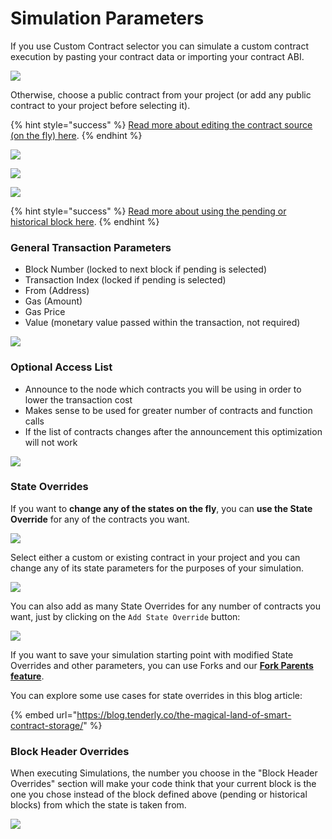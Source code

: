 # Simulation Parameters

If you use Custom Contract selector you can simulate a custom contract execution by pasting your contract data or importing your contract ABI.&#x20;

![](<../../.gitbook/assets/Screenshot 2022-02-25 at 10.17.27.png>)

Otherwise, choose a public contract from your project (or add any public contract to your project before selecting it).

{% hint style="success" %}
[Read more about editing the contract source (on the fly) here](editing-contract-source.md).
{% endhint %}

![](<../../.gitbook/assets/Screenshot 2022-02-25 at 10.24.35.png>)

![](<../../.gitbook/assets/Screenshot 2022-02-25 at 10.25.27.png>)

![](<../../.gitbook/assets/Screenshot 2022-02-25 at 10.26.10.png>)

{% hint style="success" %}
[Read more about using the pending or historical block here](pending-vs-historical-block.md).
{% endhint %}

### **General Transaction Parameters**

* Block Number (locked to next block if pending is selected)
* Transaction Index (locked if pending is selected)
* From (Address)
* Gas (Amount)
* Gas Price
* Value (monetary value passed within the transaction, not required)

![](<../../.gitbook/assets/Screenshot 2022-02-25 at 10.31.23.png>)

### **Optional Access List**

* Announce to the node which contracts you will be using in order to lower the transaction cost
* Makes sense to be used for greater number of contracts and function calls
* If the list of contracts changes after the announcement this optimization will not work

![](<../../.gitbook/assets/Screenshot 2022-02-25 at 10.32.11.png>)

### State Overrides

If you want to **change any of the states on the fly**, you can **use the State Override** for any of the contracts you want.&#x20;

![](<../../.gitbook/assets/Screenshot 2022-02-25 at 10.35.23.png>)

Select either a custom or existing contract in your project and you can change any of its state parameters for the purposes of your simulation.

![](<../../.gitbook/assets/Screenshot 2022-02-25 at 10.36.38.png>)

You can also add as many State Overrides for any number of contracts you want, just by clicking on the `Add State Override` button:

![](<../../.gitbook/assets/Screenshot 2022-02-25 at 10.38.52.png>)

If you want to save your simulation starting point with modified State Overrides and other parameters, you can use Forks and our [**Fork Parents feature**](../how-to-create-a-fork/fork-parents.md).

You can explore some use cases for state overrides in this blog article:

{% embed url="https://blog.tenderly.co/the-magical-land-of-smart-contract-storage/" %}

### Block Header Overrides

When executing Simulations, the number you choose in the "Block Header Overrides" section will make your code think that your current block is the one you chose instead of the block defined above (pending or historical blocks) from which the state is taken from.

![](<../../.gitbook/assets/Screenshot 2022-07-12 at 10.17.24.png>)

